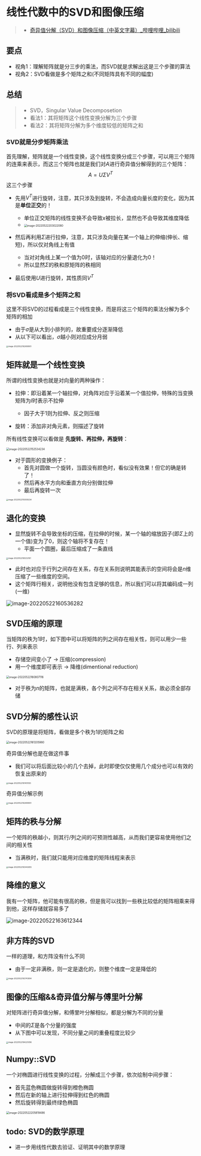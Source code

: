 线性代数中的SVD和图像压缩
=========================

> - [奇异值分解（SVD）和图像压缩（中英文字幕）_哔哩哔哩_bilibili](https://www.bilibili.com/video/BV1Jr4y1U7WH/?spm_id_from=333.788)

要点
----

- 视角1：理解矩阵就是分三步的乘法，而SVD就是求解出这是三个步骤的算法
- 视角2：SVD看做是多个矩阵之和(不同矩阵具有不同的幅度)

总结
----

> - SVD，Singular Value Decomposetion
> - 看法1：其将矩阵这个线性变换分解为三个步骤
> - 看法2：其将矩阵分解为多个维度较低的矩阵之和

### SVD就是分步矩阵乘法

首先理解，矩阵就是一个线性变换，这个线性变换分成三个步骤，可以用三个矩阵的连乘来表示，而这三个矩阵也就是我们对$A$进行奇异值分解得到的三个矩阵：
$$
A = U\Sigma V^T
$$
这三个步骤

- 先用$V^T$进行旋转，注意，其只涉及到旋转，不会造成向量长度的变化，因为其是**单位正交**的！
  - 单位正交矩阵的线性变换不会导致$x$被拉长，显然也不会导致其维度降低
  - <img src="线性代数中的SVD和图像压缩.assets/image-20220522203022080.png" alt="image-20220522203022080" style="zoom:50%;" />

- 然后再利用$\Sigma$进行拉伸，注意，其只涉及向量在某一个轴上的伸缩(伸长、缩短)，所以仅对角线上有值
  - 当对对角线上某一个值为0时，该轴对应的分量退化为0！
  - 所以显然$\Sigma$的秩和原矩阵的秩相同
- 最后使用$U$进行旋转，其性质同$V^T$

### 将SVD看成是多个矩阵之和

这里不将SVD的过程看成是三个线性变换，而是将这三个矩阵的乘法分解为多个矩阵的相加

- 由于$\sigma$是从大到小排列的，故重要成分逐渐降低
- 从以下可以看出，$\sigma$越小则对应成分月弱

<img src="线性代数中的SVD和图像压缩.assets/image-20220522162808061.png" alt="image-20220522162808061" style="zoom:33%;" />

矩阵就是一个线性变换
--------------------

所谓的线性变换也就是对向量的两种操作：

- 拉伸：即沿着某一个轴拉伸，对角阵对应于沿着某一个值拉伸，特殊的当变换矩阵为$I$时表示不拉伸
  - 因子大于1则为拉伸、反之则压缩

- 旋转：添加非对角元素，则描述了旋转

所有线性变换可以看做是 **先旋转、再拉伸，再旋转**：

<img src="线性代数中的SVD和图像压缩.assets/image-20220522152534234.png" alt="image-20220522152534234" style="zoom: 50%;" />

- 对于圆形的变换例子：
  - 首先对圆做一个旋转，当圆没有颜色时，看似没有效果！但它的确是转了！
  - 然后再水平方向和垂直方向分别做拉伸
  - 最后再旋转一次


<img src="线性代数中的SVD和图像压缩.assets/image-20220522155509234.png" alt="image-20220522155509234" style="zoom: 33%;" />



退化的变换
----------

- 显然旋转不会导致坐标的压缩，在拉伸的时候，某一个轴的缩放因子(即$\Sigma$上的一个值)变为了0，则这个轴将不复存在！
  - 平面一个圆圈，最后压缩成了一条直线

<img src="线性代数中的SVD和图像压缩.assets/image-20220522160232161.png" alt="image-20220522160232161" style="zoom:33%;" />

- 此时也对应于行列之间存在关系，存在关系则说明其能表示的空间将会是$n$维压缩了一些维度的空间。
- 这个矩阵行相关，说明他没有包含足够的信息，所以我们可以将其编码成一列(一维)

![image-20220522160536282](线性代数中的SVD和图像压缩.assets/image-20220522160536282.png)

SVD压缩的原理
-------------

当矩阵的秩为1时，如下图中可以将矩阵的列之间存在相关性，则可以用少一些行、列来表示

- 存储空间变小了 -> 压缩(compression)
- 用一个维度即可表示 -> 降维(dimentional reduction)

<img src="线性代数中的SVD和图像压缩.assets/image-20220522160807116.png" alt="image-20220522160807116" style="zoom: 50%;" />

- 对于秩为$n$的矩阵，也就是满秩，各个列之间不存在相关关系，故必须全部存储

SVD分解的感性认识
-----------------

SVD的原理是将矩阵，看做是多个秩为1的矩阵之和

<img src="线性代数中的SVD和图像压缩.assets/image-20220522161205980.png" alt="image-20220522161205980" style="zoom: 50%;" />

奇异值分解也是在做这件事
- 我们可以将后面比较小的几个去掉，此时即使仅仅使用几个成分也可以有效的恢复出原来的

<img src="线性代数中的SVD和图像压缩.assets/image-20220522161451093.png" alt="image-20220522161451093" style="zoom: 33%;" />

奇异值分解示例

<img src="线性代数中的SVD和图像压缩.assets/image-20220522162808061.png" alt="image-20220522162808061" style="zoom:33%;" />

矩阵的秩与分解
--------------

一个矩阵的秩越小，则其行/列之间的可预测性越高，从而我们更容易使用他们之间的相关性

- 当满秩时，我们就只能用对应维度的矩阵线程来表示

<img src="线性代数中的SVD和图像压缩.assets/image-20220522163442655.png" alt="image-20220522163442655" style="zoom:33%;" />

降维的意义
----------

我有一个矩阵，他可能有很高的秩，但是我可以找到一些秩比较低的矩阵相乘来得到他，这样存储就容易多了

![image-20220522163612344](线性代数中的SVD和图像压缩.assets/image-20220522163612344.png)

## 非方阵的SVD

一样的道理，和方阵没有什么不同

- 由于一定非满秩，则一定是退化的，则整个维度一定是降低的

<img src="线性代数中的SVD和图像压缩.assets/image-20220522163743904.png" alt="image-20220522163743904" style="zoom: 33%;" />

图像的压缩&&奇异值分解与傅里叶分解
----------------------------------

对矩阵进行奇异值分解，和傅里叶分解相似，都是分解为不同的分量

- 中间的$\Sigma$是各个分量的强度
- 从下图中可以发现，不同分量之间的重叠程度比较少

<img src="线性代数中的SVD和图像压缩.assets/image-20220522164225096.png" alt="image-20220522164225096" style="zoom: 33%;" />

Numpy::SVD
----------

一个对椭圆进行线性变换的过程，分解成三个步骤，依次绘制中间步骤：

- 首先蓝色椭圆做旋转得到橙色椭圆
- 然后在新的轴上进行拉伸得到红色的椭圆
- 然后旋转得到最终绿色椭圆

<img src="线性代数中的SVD和图像压缩.assets/image-20220522205819486.png" alt="image-20220522205819486" style="zoom:50%;" />

todo: SVD的数学原理
-------------------

- 进一步用线性代数去验证、证明其中的数学原理
